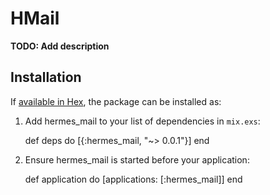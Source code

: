 # HMail

**TODO: Add description**

## Installation

If [available in Hex](https://hex.pm/docs/publish), the package can be installed as:

  1. Add hermes_mail to your list of dependencies in `mix.exs`:

        def deps do
          [{:hermes_mail, "~> 0.0.1"}]
        end

  2. Ensure hermes_mail is started before your application:

        def application do
          [applications: [:hermes_mail]]
        end
